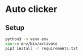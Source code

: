 # Auto clicker

## Setup
```sh
python3 -m venv env
source env/bin/activate
pip3 install -r requirements.txt
```
